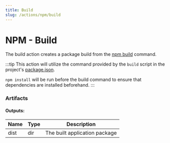 ```yaml
---
title: Build
slug: /actions/npm/build
---
```


# NPM - Build

The build action creates a package build from the [npm build](https://docs.npmjs.com/cli/v6/commands/npm-build) command.

:::tip
This action will utilize the command provided by the `build` script in the project's [package.json](https://docs.npmjs.com/cli/v10/configuring-npm/package-json).

`npm install` will be run before the build command to ensure that dependencies are installed beforehand.
:::

### Artifacts

#### Outputs:

|Name|Type|Description|
|-|-|-|
|dist|dir|The built application package|
